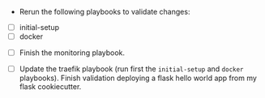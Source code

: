 - Rerun the following playbooks to validate changes:
* [ ] initial-setup
* [ ] docker

- [ ] Finish the monitoring playbook.

- [ ] Update the traefik playbook (run first the `initial-setup` and `docker`
  playbooks). Finish validation deploying a flask hello world app from my flask
cookiecutter.
